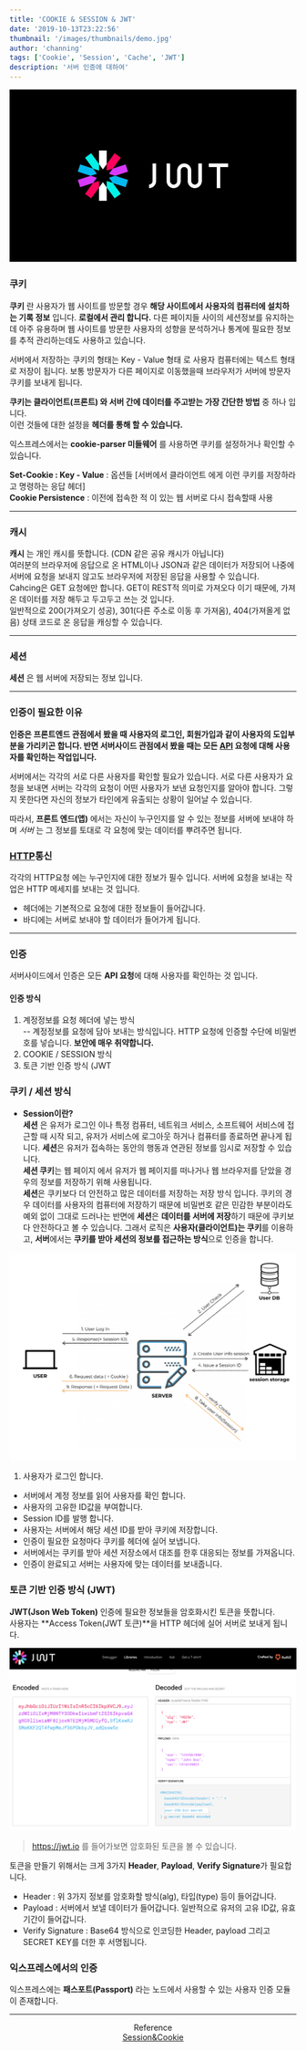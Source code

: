 ```yaml
---
title: 'COOKIE & SESSION & JWT'
date: '2019-10-13T23:22:56'
thumbnail: '/images/thumbnails/demo.jpg'
author: 'channing'
tags: ['Cookie', 'Session', 'Cache', 'JWT']
description: '서버 인증에 대하여'
---
```


![jwt](./demo.jpg)

### 쿠키

**쿠키** 란 사용자가 웹 사이트를 방문할 경우 **해당 사이트에서 사용자의 컴퓨터에 설치하는 기록 정보** 입니다. **로컬에서 관리 합니다.**
다른 페이지들 사이의 세션정보를 유지하는데 아주 유용하며 웹 사이트를 방문한 사용자의 성향을 분석하거나 통계에 필요한 정보를 추적 관리하는데도 사용하고 있습니다.

서버에서 저장하는 쿠키의 형태는 Key - Value 형태 로 사용자 컴퓨터에는 텍스트 형태로 저장이 됩니다.
보통 방문자가 다른 페이지로 이동했을때 브라우저가 서버에 방문자 쿠키를 보내게 됩니다.

**쿠키는 클라이언트(프론트) 와 서버 간에 데이터를 주고받는 가장 간단한 방법** 중 하나 입니다.<br> 이런 것들에 대한 설정을 **헤더를 통해 할 수 있습니다.**

익스프레스에서는 **cookie-parser 미들웨어** 를 사용하면 쿠키를 설정하거나 확인할 수 있습니다.

**Set-Cookie : Key - Value** : 옵션들 [서버에서 클라이언트 에게 이런 쿠키를 저장하라고 명령하는 응답 헤더]<br>
**Cookie Persistence** : 이전에 접속한 적 이 있는 웹 서버로 다시 접속할때 사용

---

### 캐시

**캐시** 는 개인 캐시를 뜻합니다. (CDN 같은 공유 캐시가 아닙니다)<br>
여러분의 브라우저에 응답으로 온 HTML이나 JSON과 같은 데이터가 저장되어 나중에 서버에 요청을 보내지 않고도 브라우저에 저장된 응답을 사용할 수 있습니다.<br>
Cahcing은 GET 요청에만 합니다. GET이 REST적 의미로 가져오다 이기 때문에, 가져온 데이터를 저장 해두고 두고두고 쓰는 것 입니다.<br>
일반적으로 200(가져오기 성공), 301(다른 주소로 이동 후 가져옴), 404(가져올게 없음) 상태 코드로 온 응답을 캐싱할 수 있습니다.

---

### 세션

**세션** 은 웹 서버에 저장되는 정보 입니다.

---

### 인증이 필요한 이유

**인증은 프론트엔드 관점에서 봤을 때 사용자의 로그인, 회원가입과 같이 사용자의 도입부분을 가리키곤 합니다. 반면 서버사이드 관점에서 봤을 때는 모든 [API](http://localhost:8000/ko/blog/2019/10/22/channing/) 요청에 대해 사용자를 확인하는 작업입니다.**

서버에서는 각각의 서로 다른 사용자를 확인할 필요가 있습니다.
서로 다른 사용자가 요청을 보내면 서버는 각각의 요청이 어떤 사용자가 보낸 요청인지를 알아야 합니다. 그렇지 못한다면 자신의 정보가 타인에게 유출되는 상황이 일어날 수 있습니다.

따라서, **프론트 엔드(앱)** 에서는 자신이 누구인지를 알 수 있는 정보를 서버에 보내야 하며 _서버_ 는 그 정보를 토대로 각 요청에 맞는 데이터를 뿌려주면 됩니다.

### [HTTP](https://channing.netlify.com/ko/blog/2019/09/12/channing/)통신

각각의 HTTP요청 에는 누구인지에 대한 정보가 필수 입니다. 서버에 요청을 보내는 작업은 HTTP 메세지를 보내는 것 입니다.

- 헤더에는 기본적으로 요청에 대한 정보들이 들어갑니다.
- 바디에는 서버로 보내야 할 데이터가 들어가게 됩니다.

---

### 인증

서버사이드에서 인증은 모든 **API 요청**에 대해 사용자를 확인하는 것 입니다.

#### 인증 방식

1. 계정정보를 요청 헤더에 넣는 방식<br>
   -- 계정정보를 요청에 담아 보내는 방식입니다. HTTP 요청에 인증할 수단에 비밀번호를 넣습니다. <b>보안에 매우 취약합니다.</b>
2. COOKIE / SESSION 방식<br>
3. 토큰 기반 인증 방식 (JWT

### 쿠키 / 세션 방식

- <b>Session이란?</b><br>
  **세션** 은 유저가 로그인 이나 특정 컴퓨터, 네트워크 서비스, 소프트웨어 서비스에 접근할 때 시작 되고, 유저가 서비스에 로그아웃 하거나 컴퓨터를 종료하면 끝나게 됩니다. **세션**은 유저가 접속하는 동안의 행동과 연관된 정보를 임시로 저장할 수 있습니다. <br>**세션 쿠키**는 웹 페이지 에서 유저가 웹 페이지를 떠나거나 웹 브라우저를 닫았을 경우의 정보를 저장하기 위해 사용됩니다.<br>
  **세션**은 쿠키보다 더 안전하고 많은 데이터를 저장하는 저장 방식 입니다. 쿠키의 경우 데이터를 사용자의 컴퓨터에 저장하기 때문에 비밀번호 같은 민감한 부분이라도 예외 없이 그대로 드러나는 반면에 **세션**은 **데이터를 서버에 저장**하기 때문에 쿠키보다 안전하다고 볼 수 있습니다.
  그래서 로직은 **사용자(클라이언트)는 쿠키**를 이용하고, **서버**에서는 **쿠키를 받아 세션의 정보를 접근하는 방식**으로 인증을 합니다.

![session](./session.png)

1. 사용자가 로그인 합니다.

- 서버에서 계정 정보를 읽어 사용자를 확인 합니다.
- 사용자의 고유한 ID값을 부여합니다.
- Session ID를 발행 합니다.
- 사용자는 서버에서 해당 세션 ID를 받아 쿠키에 저장합니다.
- 인증이 필요한 요청마다 쿠키를 헤더에 실어 보냅니다.
- 서버에서는 쿠키를 받아 세션 저장소에서 대조를 한후 대응되는 정보를 가져옵니다.
- 인증이 완료되고 서버는 사용자에 맞는 데이터를 보내줍니다.

### 토큰 기반 인증 방식 (JWT)

**JWT(Json Web Token)** 인증에 필요한 정보들을 암호화시킨 토큰을 뜻합니다.<br>
사용자는 **Access Token(JWT 토큰)**을 HTTP 헤더에 실어 서버로 보내게 됩니다.

![JWT](./jwt.png)

> https://jwt.io 를 들어가보면 암호화된 토큰을 볼 수 있습니다. <br>

토큰을 만들기 위해서는 크게 3가지 <b>Header</b>, <b>Payload</b>, <b>Verify Signature</b>가 필요합니다.

- Header : 위 3가지 정보를 암호화할 방식(alg), 타입(type) 등이 들어갑니다.
- Payload : 서버에서 보낼 데이터가 들어갑니다. 일반적으로 유저의 고유 ID값, 유효기간이 들어갑니다.
- Verify Signature : Base64 방식으로 인코딩한 Header, payload 그리고 SECRET KEY를 더한 후 서명됩니다.

### 익스프레스에서의 인증

익스프레스에는 **패스포트(Passport)** 라는 노드에서 사용할 수 있는 사용자 인증 모듈이 존재합니다.

<hr />

<center>

Reference <br>
[Session&Cookie](https://tansfil.tistory.com/58) <br>

</center>
